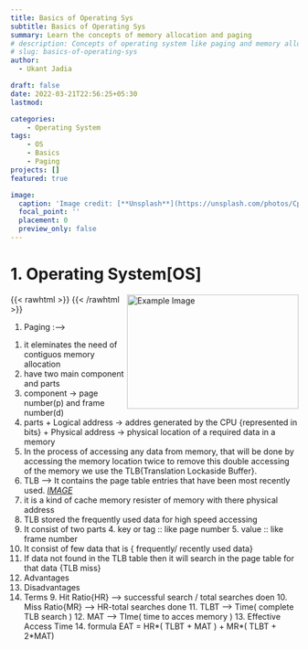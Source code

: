 ```yaml
---
title: Basics of Operating Sys
subtitle: Basics of Operating Sys 
summary: Learn the concepts of memory allocation and paging 
# description: Concepts of operating system like paging and memory allocation
# slug: basics-of-operating-sys
author: 
  - Ukant Jadia

draft: false
date: 2022-03-21T22:56:25+05:30
lastmod: 

categories:
    - Operating System
tags:
    - OS
    - Basics
    - Paging
projects: []
featured: true

image:
  caption: 'Image credit: [**Unsplash**](https://unsplash.com/photos/CpkOjOcXdUY)'
  focal_point: ''
  placement: 0
  preview_only: false
---
```



# 1.  Operating System[OS]   
{{< rawhtml >}}
<img src="https://www.gatevidyalay.com/wp-content/uploads/2018/11/Translating-Logical-Address-into-Physical-Address-Diagram.png" alt="Example Image" width="300" height="200" align="right">
{{< /rawhtml >}}

1.  Paging :--> 
<!-- ![IMAGE](https://www.gatevidyalay.com/wp-content/uploads/2018/11/Translating-Logical-Address-into-Physical-Address-Diagram.png) -->
  1. it eleminates the need of contiguos memory allocation
  2. have two main component and parts
   3. component -> page number(p) and frame number(d)
   4. parts 
    + Logical address -> addres generated by the CPU {represented in bits} 
    + Physical address -> physical location of a required data in a memory
 1. In the process of accessing any data from memory, that will be done by accessing the memory location twice 
  to remove this double accessing of the memory we use the TLB{Translation Lockaside Buffer}.
 1. TLB  --> It contains the page table entries that have been most recently used. *[IMAGE](https://media.geeksforgeeks.org/wp-content/uploads/20190225192626/tlb1.jpg)*
   1. it is a kind of cache memory resister of memory with there physical address
   2. TLB stored the frequently used data for high speed accessing 
   3. It consist of two parts 
    4. key or tag  :: like page number
    5. value  :: like frame number
   4. It consist of few data that is { frequently/ recently used data}
   5. If data not found in the TLB table then it will search in the page table for that data {TLB miss}
   6. Advantages 
   7. Disadvantages
   8. Terms 
    9. Hit Ratio{HR} --> successful search / total searches doen
    10. Miss Ratio{MR} --> HR-total searches done
    11. TLBT --> Time( complete TLB search )
    12. MAT --> TIme( time to acces memory )
      13. Effective Access Time 
       14. formula 
           EAT = HR*( TLBT + MAT ) + MR*( TLBT + 2*MAT)       